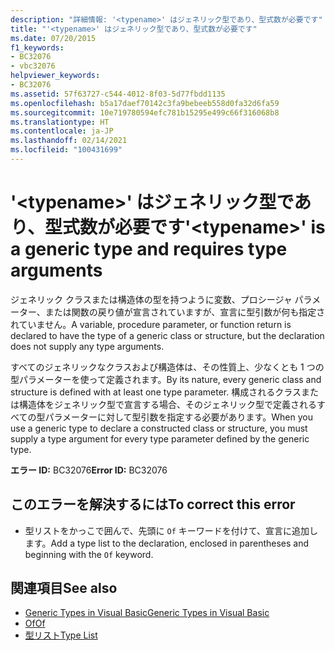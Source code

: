 ```yaml
---
description: "詳細情報: '<typename>' はジェネリック型であり、型式数が必要です"
title: "'<typename>' はジェネリック型であり、型式数が必要です"
ms.date: 07/20/2015
f1_keywords:
- BC32076
- vbc32076
helpviewer_keywords:
- BC32076
ms.assetid: 57f63727-c544-4012-8f03-5d77fbdd1135
ms.openlocfilehash: b5a17daef70142c3fa9bebeeb558d0fa32d6fa59
ms.sourcegitcommit: 10e719780594efc781b15295e499c66f316068b8
ms.translationtype: HT
ms.contentlocale: ja-JP
ms.lasthandoff: 02/14/2021
ms.locfileid: "100431699"
---
```

# <a name="typename-is-a-generic-type-and-requires-type-arguments"></a><span data-ttu-id="1dfd3-103">'\<typename>' はジェネリック型であり、型式数が必要です</span><span class="sxs-lookup"><span data-stu-id="1dfd3-103">'\<typename>' is a generic type and requires type arguments</span></span>

<span data-ttu-id="1dfd3-104">ジェネリック クラスまたは構造体の型を持つように変数、プロシージャ パラメーター、または関数の戻り値が宣言されていますが、宣言に型引数が何も指定されていません。</span><span class="sxs-lookup"><span data-stu-id="1dfd3-104">A variable, procedure parameter, or function return is declared to have the type of a generic class or structure, but the declaration does not supply any type arguments.</span></span>  
  
 <span data-ttu-id="1dfd3-105">すべてのジェネリックなクラスおよび構造体は、その性質上、少なくとも 1 つの型パラメーターを使って定義されます。</span><span class="sxs-lookup"><span data-stu-id="1dfd3-105">By its nature, every generic class and structure is defined with at least one type parameter.</span></span> <span data-ttu-id="1dfd3-106">構成されるクラスまたは構造体をジェネリック型で宣言する場合、そのジェネリック型で定義されるすべての型パラメーターに対して型引数を指定する必要があります。</span><span class="sxs-lookup"><span data-stu-id="1dfd3-106">When you use a generic type to declare a constructed class or structure, you must supply a type argument for every type parameter defined by the generic type.</span></span>  
  
 <span data-ttu-id="1dfd3-107">**エラー ID:** BC32076</span><span class="sxs-lookup"><span data-stu-id="1dfd3-107">**Error ID:** BC32076</span></span>  
  
## <a name="to-correct-this-error"></a><span data-ttu-id="1dfd3-108">このエラーを解決するには</span><span class="sxs-lookup"><span data-stu-id="1dfd3-108">To correct this error</span></span>  
  
- <span data-ttu-id="1dfd3-109">型リストをかっこで囲んで、先頭に `Of` キーワードを付けて、宣言に追加します。</span><span class="sxs-lookup"><span data-stu-id="1dfd3-109">Add a type list to the declaration, enclosed in parentheses and beginning with the `Of` keyword.</span></span>  
  
## <a name="see-also"></a><span data-ttu-id="1dfd3-110">関連項目</span><span class="sxs-lookup"><span data-stu-id="1dfd3-110">See also</span></span>

- [<span data-ttu-id="1dfd3-111">Generic Types in Visual Basic</span><span class="sxs-lookup"><span data-stu-id="1dfd3-111">Generic Types in Visual Basic</span></span>](../programming-guide/language-features/data-types/generic-types.md)
- [<span data-ttu-id="1dfd3-112">Of</span><span class="sxs-lookup"><span data-stu-id="1dfd3-112">Of</span></span>](../language-reference/statements/of-clause.md)
- [<span data-ttu-id="1dfd3-113">型リスト</span><span class="sxs-lookup"><span data-stu-id="1dfd3-113">Type List</span></span>](../language-reference/statements/type-list.md)
